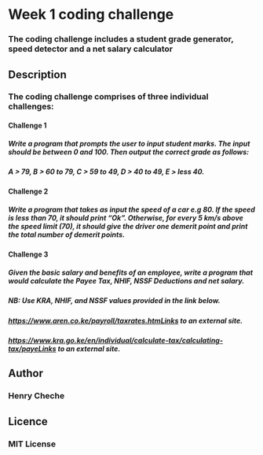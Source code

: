 # Week 1 coding challenge
### The coding challenge includes a student grade generator, speed detector and a net salary calculator
## Description
### The coding challenge comprises of three individual challenges:
#### Challenge 1
##### Write a program that prompts the user to input student marks. The input should be between 0 and 100. Then output the correct grade as follows: 

##### A > 79, B > 60 to 79, C > 59 to 49, D > 40 to 49, E > less 40.
#### Challenge 2
##### Write a program that takes as input the speed of a car e.g 80. If the speed is less than 70, it should print “Ok”. Otherwise, for every 5 km/s above the speed limit (70), it should give the driver one demerit point and print the total number of demerit points.

#### Challenge 3
##### Given the basic salary and benefits of an employee, write a program that would calculate the Payee Tax, NHIF, NSSF Deductions and net salary.

 ##### NB: Use KRA, NHIF, and NSSF values provided in the link below.

##### https://www.aren.co.ke/payroll/taxrates.htmLinks to an external site.  

##### https://www.kra.go.ke/en/individual/calculate-tax/calculating-tax/payeLinks to an external site.
## Author
### Henry Cheche
## Licence
### MIT License
